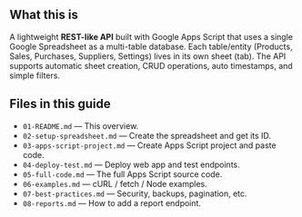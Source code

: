 ## What this is

A lightweight **REST-like API** built with Google Apps Script that uses a single Google Spreadsheet as a multi-table database. Each table/entity (Products, Sales, Purchases, Suppliers, Settings) lives in its own sheet (tab). The API supports automatic sheet creation, CRUD operations, auto timestamps, and simple filters.

## Files in this guide

- `01-README.md` — This overview.
- `02-setup-spreadsheet.md` — Create the spreadsheet and get its ID.
- `03-apps-script-project.md` — Create Apps Script project and paste code.
- `04-deploy-test.md` — Deploy web app and test endpoints.
- `05-full-code.md` — The full Apps Script source code.
- `06-examples.md` — cURL / fetch / Node examples.
- `07-best-practices.md` — Security, backups, pagination, etc.
- `08-reports.md` — How to add a report endpoint.